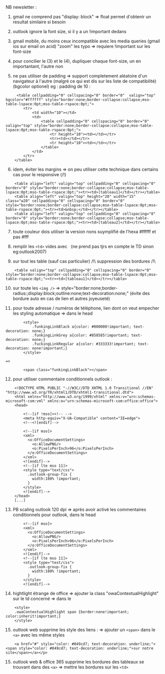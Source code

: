 NB newsletter :

1) gmail ne comprend pas "display: block" => float permet d'obtenir un resultat similaire si besoin

2) outlook ignore la font size, si il y a un !important dedans

3) gmail mobile, du moins ceux incompatible avec les media queries (gmail ios sur email on acid) "zoom" les typo => requiere !important sur les font-size

4) pour concilier le (3) et le (4), dupliquer chaque font-size, un en importantant, l'autre non

5) ne pas utiliser de padding => support completement aléatoire d'un navigateur à l'autre (malgré ce qui est dis sur les liste de compatibilité) (bgcolor optionel)
	eg : padding de 10 :
```
	 <table cellpadding="0" cellspacing="0" border="0"  valign="top"  bgcolor="#ffffff" style="border:none;border-collapse:collapse;mso-table-lspace:0pt;mso-table-rspace:0pt;">
        <tr>
            <td width="10"></td>
            <td>
                <table cellpadding="0" cellspacing="0" border="0"  valign="top" style="border:none;border-collapse:collapse;mso-table-lspace:0pt;mso-table-rspace:0pt;">
                	<tr height="10"><td></td></tr>
                	<tr><td></td></tr>
                	<tr height="10"><td></td></tr>
                </table>
            </td>
        </tr>
    </table>
```

6) idem, éviter les margins
	=> on peu utiliser cette technique dans certains cas pour le responsive (/!\)
```
	<table align="left" valign="top" cellpadding="0" cellspacing="0" border="0" style="border:none;border-collapse:collapse;mso-table-lspace:0pt;mso-table-rspace:0pt;"><tr><td>[tableau1]</td></tr></table>
	<table align="left" valign="top" height="20" width="15" class="w20" cellpadding="0" cellspacing="0" border="0" style="border:none;border-collapse:collapse;mso-table-lspace:0pt;mso-table-rspace:0pt;"><tr><td>&nbsp;</td></tr></table>
	<table align="left" valign="top" cellpadding="0" cellspacing="0" border="0" style="border:none;border-collapse:collapse;mso-table-lspace:0pt;mso-table-rspace:0pt;"><tr><td>[tableau2]</td></tr></table>
```

7) toute couleur dois utiliser la version nons suymplifié de l'hexa #ffffff et pas #fff

8) remplir les `<td>` vides avec &nbsp; (ne prend pas tjrs en compte le TD sinon eg:outlook2007)

9) sur tout les table (sauf cas particulier) /!\ suppression des bordures /!\
```
	<table valign="top" cellpadding="0" cellspacing="0" border="0" style="border:none;border-collapse:collapse;mso-table-lspace:0pt;mso-table-rspace:0pt;"><tr><td>[tableau1]</td></tr></table>
```

10) sur toute les `<img />`
	=> style="border:none;border-radius:;display:block;outline:none;text-decoration:none;"
		(évite des bordure auto en cas de lien et autres joyeuseté)

11) pour toute adresse / numéros de téléphone, lien dont on veut empecher les styling automatique
	=> dans le head
```
		<style>
	        .funkingLinkBlack a{color: #000000!important; text-decoration: none;}
	        .funkingLinkGrey a{color: #858585!important; text-decoration: none;}
	        .fuckingLinkRegular a{color: #333333!important; text-decoration: none!important;}
	    </style>
```
	=> 
```
		<span class="funkingLinkBlack"></span>
```

12) pour utiliser commentaire conditionnels outlook :
```
	<!DOCTYPE HTML PUBLIC "-//W3C//DTD XHTML 1.0 Transitional //EN" "http://www.w3.org/TR/xhtml1/DTD/xhtml1-transitional.dtd">
	<html xmlns="http://www.w3.org/1999/xhtml" xmlns:v="urn:schemas-microsoft-com:vml" xmlns:o="urn:schemas-microsoft-com:office:office">
	<head>

    	<!--[if !mso]><!-- -->
    	<meta http-equiv="X-UA-Compatible" content="IE=edge">
    	<!--<![endif]-->

	    <!--[if mso]>
	    <xml>
	      <o:OfficeDocumentSettings>
	        <o:AllowPNG/>
	        <o:PixelsPerInch>96</o:PixelsPerInch>
	      </o:OfficeDocumentSettings>
	    </xml>
	    <![endif]-->
	    <!--[if lte mso 11]>
	    <style type="text/css">
	      .outlook-group-fix {
	        width:100% !important;
	      }
	    </style>
	    <![endif]-->
	</head>
	[...]
```

13) PB scaling outlook 120 dpi
	=> après avoir activé les commentaires conditionnels pour outlook, dans le head
```
	    <!--[if mso]>
	    <xml>
	      <o:OfficeDocumentSettings>
	        <o:AllowPNG/>
	        <o:PixelsPerInch>96</o:PixelsPerInch>
	      </o:OfficeDocumentSettings>
	    </xml>
	    <![endif]-->
	    <!--[if lte mso 11]>
	    <style type="text/css">
	      .outlook-group-fix {
	        width:100% !important;
	      }
	    </style>
	    <![endif]-->
```

14) hightlight étrange de office 
	=> ajouter la class "owaContextualHighlight" sur le td concerné
	=> dans le <head>
```
    <style>
    .owaContextualHighlight span {border:none!important; color:inherit!important;}
    </style>
```

15) outlook web supprime les style des liens :
	=> ajouter un `<span>` dans le `<a>` avec les même styles
```
	<a href="#" style="color: #049cd7; text-decoration: underline;"><span style="color: #049cd7; text-decoration: underline;">sur notre site</span></a></p>
```

15) outlook web & office 365 supprime les bordures des tableaux se trouvant dans des `<a>`
	=> mettre les bordures sur les `<td>`